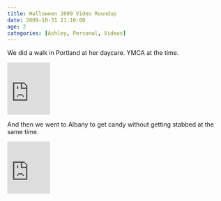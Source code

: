 ```yaml
---
title: Halloween 2009 Video Roundup
date: 2009-10-31 21:10:00
age: 2
categories: [Ashley, Personal, Videos]
---
```

<p>We did a walk in Portland at her daycare. YMCA at the time.</p> <p><iframe src="https://skydrive.live.com/embed?cid=F443C8FEC5D6FFCE&amp;resid=F443C8FEC5D6FFCE%21219&amp;authkey=ALJpvrd7NkZhqfU" width="98" height="120" frameborder="0" scrolling="no"></iframe></p> <p>And then we went to Albany to get candy without getting stabbed at the same time.</p> <p><iframe src="https://skydrive.live.com/embed?cid=F443C8FEC5D6FFCE&amp;resid=F443C8FEC5D6FFCE%21221&amp;authkey=AAIGTiZvi49wXDE" width="98" height="120" frameborder="0" scrolling="no"></iframe></p>
